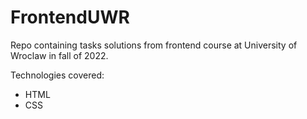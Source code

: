 # FrontendUWR

Repo containing tasks solutions from frontend course at University of Wroclaw in fall of 2022.

Technologies covered:
* HTML
* CSS
